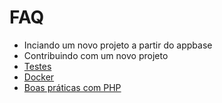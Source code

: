 # FAQ

* Inciando um novo projeto a partir do appbase
* Contribuindo com um novo projeto
* [Testes](./testes.md)
* [Docker](./comando_docker.md)
* [Boas práticas com PHP](./boas_praticas_php.md)
